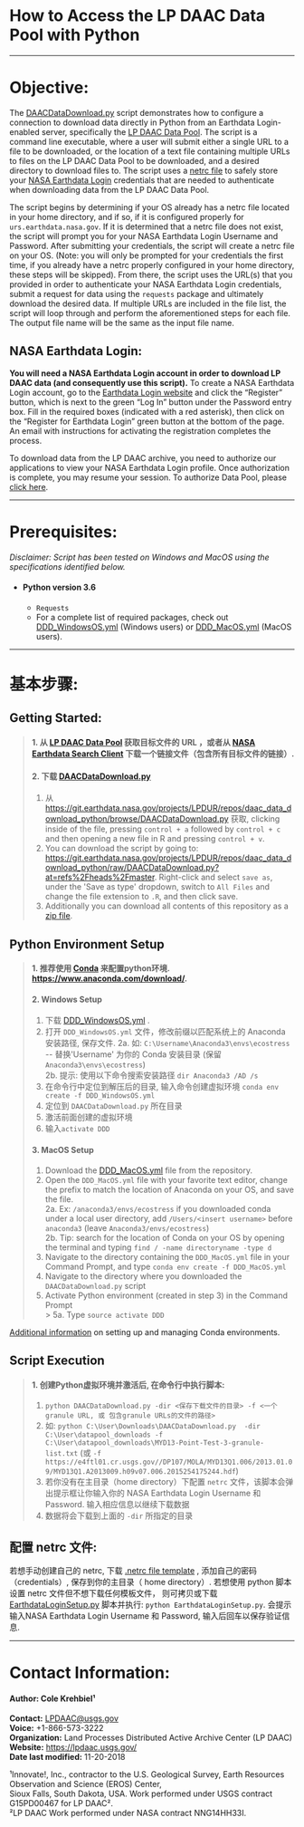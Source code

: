 # How to Access the LP DAAC Data Pool with Python
---
# Objective:
The [DAACDataDownload.py](https://git.earthdata.nasa.gov/projects/LPDUR/repos/daac_data_download_python/browse/DAACDataDownload.py) script demonstrates how to configure a connection to download data directly in Python from an Earthdata Login-enabled server, specifically the [LP DAAC Data Pool](https://e4ftl01.cr.usgs.gov/). The script is a command line executable, where a user will submit either a single URL to a file to be downloaded, or the location of a text file containing multiple URLs to files on the LP DAAC Data Pool to be downloaded, and a desired directory to download files to. The script uses a [netrc file](https://git.earthdata.nasa.gov/projects/LPDUR/repos/daac_data_download_python/browse/.netrc) to safely store your [NASA Earthdata Login](https://urs.earthdata.nasa.gov) credentials that are needed to authenticate when downloading data from the LP DAAC Data Pool.

The script begins by determining if your OS already has a netrc file located in your home directory, and if so, if it is configured properly for `urs.earthdata.nasa.gov`. If it is determined that a netrc file does not exist, the script will prompt you for your NASA Earthdata Login Username and Password.  After submitting your credentials, the script will create a netrc file on your OS. (Note: you will only be prompted for your credentials the first time, if you already have a netrc properly configured in your home directory, these steps will be skipped). From there, the script uses the URL(s) that you provided in order to authenticate your NASA Earthdata Login credentials, submit a request for data using the `requests` package and ultimately download the desired data. If multiple URLs are included in the file list, the script will loop through and perform the aforementioned steps for each file. The output file name will be the same as the input file name.  

## NASA Earthdata Login:
**You will need a NASA Earthdata Login account in order to download LP DAAC data (and consequently use this script).** To create a NASA Earthdata Login account, go to the [Earthdata Login website](https://urs.earthdata.nasa.gov) and click the “Register” button, which is next to the green “Log In” button under the Password entry box. Fill in the required boxes (indicated with a red asterisk), then click on the “Register for Earthdata Login” green button at the bottom of the page. An email with instructions for activating the registration completes the process.

To download data from the LP DAAC archive, you need to authorize our applications to view your NASA Earthdata Login profile. Once authorization is complete, you may resume your session.
To authorize Data Pool, please [click here](https://urs.earthdata.nasa.gov/approve_app?client_id=ijpRZvb9qeKCK5ctsn75Tg&_ga=2.128429068.1284688367.1541426539-1515316899.1516123516).  

---
# Prerequisites:
*Disclaimer: Script has been tested on Windows and MacOS using the specifications identified below.*  
+ #### Python version 3.6  
  + `Requests`  
  + For a complete list of required packages, check out [DDD_WindowsOS.yml](https://git.earthdata.nasa.gov/projects/LPDUR/repos/daac_data_download_python/browse/DDD_WindowsOS.yml) (Windows users) or [DDD_MacOS.yml](https://git.earthdata.nasa.gov/projects/LPDUR/repos/daac_data_download_python/browse/DDD_MacOS.yml) (MacOS users).  
---
# 基本步骤:
## Getting Started:
> #### 1. 从 [LP DAAC Data Pool](https://e4ftl01.cr.usgs.gov/) 获取目标文件的 URL ，或者从  [NASA Earthdata Search Client](https://search.earthdata.nasa.gov/) 下载一个链接文件（包含所有目标文件的链接）.     
> #### 2.	下载 [DAACDataDownload.py](https://git.earthdata.nasa.gov/projects/LPDUR/repos/ecostress_swath2grid/browse/ECOSTRESS_swath2grid.py)    
  > 1. 从 https://git.earthdata.nasa.gov/projects/LPDUR/repos/daac_data_download_python/browse/DAACDataDownload.py 获取, clicking inside of the file, pressing `control + a` followed by `control + c` and then opening a new file in R and pressing `control + v`.   
  > 2. You can download the script by going to: https://git.earthdata.nasa.gov/projects/LPDUR/repos/daac_data_download_python/raw/DAACDataDownload.py?at=refs%2Fheads%2Fmaster. Right-click and select `save as`, under the 'Save as type' dropdown, switch to `All Files` and change the file extension to `.R`, and then click save.  
  > 3. Additionally you can download all contents of this repository as a [zip file](https://git.earthdata.nasa.gov/rest/api/latest/projects/LPDUR/repos/daac_data_download_python/archive?format=zip).   
## Python Environment Setup
> #### 1. 推荐使用 [Conda](https://conda.io/docs/) 来配置python环境. https://www.anaconda.com/download/. 
> #### 2. Windows Setup
> 1.  下载 [DDD_WindowsOS.yml](https://git.earthdata.nasa.gov/projects/LPDUR/repos/daac_data_download_python/browse/DDD_WindowsOS.yml) .
> 2. 打开 `DDD_WindowsOS.yml` 文件，修改前缀以匹配系统上的 Anaconda 安装路径, 保存文件. 
  > 2a. 如: `C:\Username\Anaconda3\envs\ecostress` -- 替换'Username' 为你的 Conda 安装目录 (保留 `Anaconda3\envs\ecostress`)  
  > 2b. 提示: 使用以下命令搜索安装路径  `dir Anaconda3 /AD /s`
> 3. 在命令行中定位到解压后的目录, 输入命令创建虚拟环境 `conda env create -f DDD_WindowsOS.yml`
> 4. 定位到 `DAACDataDownload.py` 所在目录
> 5. 激活前面创建的虚拟环境 
  > 1. 输入`activate DDD`  
> #### 3. MacOS Setup
> 1.  Download the [DDD_MacOS.yml](https://git.earthdata.nasa.gov/projects/LPDUR/repos/daac_data_download_python/browse/DDD_MacOS.yml) file from the repository.
> 2. Open the `DDD_MacOS.yml` file with your favorite text editor, change the prefix to match the location of Anaconda on your OS, and save the file.  
  > 2a. Ex: `/anaconda3/envs/ecostress` if you downloaded conda under a local user directory, add `/Users/<insert username>` before `anaconda3` (leave `Anaconda3/envs/ecostress`)  
  > 2b. Tip: search for the location of Conda on your OS by opening the terminal and typing `find / -name directoryname -type d`
> 3. Navigate to the directory containing the `DDD_MacOS.yml` file in your Command Prompt, and type `conda env create -f DDD_MacOS.yml`
> 4. Navigate to the directory where you downloaded the `DAACDataDownload.py` script
> 5. Activate Python environment (created in step 3) in the Command Prompt   
    > 5a. Type `source activate DDD`  

[Additional information](https://conda.io/docs/user-guide/tasks/manage-environments.html) on setting up and managing Conda environments.
## Script Execution
> #### 1.	创建Python虚拟环境并激活后,  在命令行中执行脚本:
  > 1.  `python DAACDataDownload.py -dir <保存下载文件的目录> -f <一个 granule URL, 或 包含granule URLs的文件的路径>`  
  > 2. 如:   `python C:\User\Downloads\DAACDataDownload.py  -dir C:\User\datapool_downloads -f C:\User\datapool_downloads\MYD13-Point-Test-3-granule-list.txt` (或 `-f https://e4ftl01.cr.usgs.gov//DP107/MOLA/MYD13Q1.006/2013.01.09/MYD13Q1.A2013009.h09v07.006.2015254175244.hdf`)
  > 3. 若你没有在主目录（home directory）下配置 `netrc` 文件，该脚本会弹出提示框让你输入你的 NASA Earthdata Login Username 和 Password. 输入相应信息以继续下载数据  
  > 4. 数据将会下载到上面的 `-dir` 所指定的目录
## 配置 netrc 文件:  
若想手动创建自己的 netrc, 下载 [.netrc file template](https://git.earthdata.nasa.gov/projects/LPDUR/repos/daac_data_download_python/browse/.netrc) , 添加自己的密码（credentials）, 保存到你的主目录（ home directory）. 若想使用 python 脚本设置 netrc 文件但不想下载任何模板文件， 则可拷贝或下载 [EarthdataLoginSetup.py](https://git.earthdata.nasa.gov/projects/LPDUR/repos/daac_data_download_python/browse/EarthdataLoginSetup.py) 脚本并执行: `python EarthdataLoginSetup.py`. 会提示输入NASA Earthdata Login Username 和 Password, 输入后回车以保存验证信息.

---
# Contact Information:
#### Author: Cole Krehbiel¹   
**Contact:** LPDAAC@usgs.gov  
**Voice:** +1-866-573-3222  
**Organization:** Land Processes Distributed Active Archive Center (LP DAAC)  
**Website:** https://lpdaac.usgs.gov/  
**Date last modified:** 11-20-2018  

¹Innovate!, Inc., contractor to the U.S. Geological Survey, Earth Resources Observation and Science (EROS) Center,  
 Sioux Falls, South Dakota, USA. Work performed under USGS contract G15PD00467 for LP DAAC².  
²LP DAAC Work performed under NASA contract NNG14HH33I.